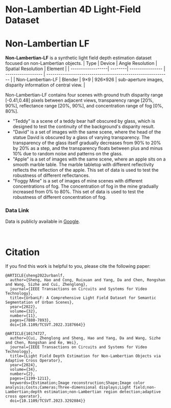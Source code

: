 # Non-Lambertian 4D Light-Field Dataset

# Non-Lambertian LF

**Non-Lambertian-LF** is a synthetic light field depth estimation dataset focused on non-Lambertian objects. 
| Type              | Device  | Angle Resolution | Spatial Resolution | Element                                                      |
| ------------------| --------| ---------------- | ------------------ | ------------------------------------------------------------ |
| Non-Lambertian-LF | Blender | 9×9              | 926×926            | sub-aperture images, disparity information of central view.  |

Non-Lambertian-LF contains four scenes with ground truth disparity range [-0.41,0.48] pixels between adjacent views, transparency range [20%, 90%], reflectance range [20%, 90%], and concentration range of fog [0%, 80%].
<br/>

- "Teddy" is a scene of a teddy bear half obscured by glass, which is designed to test the continuity of the background's disparity result. 
- "David" is a set of images with the same scene, where the head of the statue David is obscured by a glass of varying transparency. The transparency of the glass itself gradually decreases from 90% to 20% by 20% as a step, and the transparency floats between plus and minus 10% due to random noise and patterns on the glass. 
- "Apple" is a set of images with the same scene, where an apple sits on a smooth marble table. The marble tabletop with different reflectivity reflects the reflection of the apple. This set of data is used to test the robustness of different reflectances.
- "Foggy Mine" is a set of images of mine scenes with different concentrations of fog. The concentration of fog in the mine gradually increased from 0% to 80%. This set of data is used to test the robustness of different concentration of fog.

### Data Link
Data is publicly available in [Google](https://drive.google.com/file/d/1TpaFrs_NVAG2biCuhpWm7CXlLO66GCzh/view?usp=drive_link).

<br/>

# Citation

If you find this work is helpful to you, please cite the following paper:

```
@ARTICLE{sheng2022urbanlf,
  author={Sheng, Hao and Cong, Ruixuan and Yang, Da and Chen, Rongshan and Wang, Sizhe and Cui, Zhenglong},
  journal={IEEE Transactions on Circuits and Systems for Video Technology}, 
  title={UrbanLF: A Comprehensive Light Field Dataset for Semantic Segmentation of Urban Scenes}, 
  year={2022},
  volume={32},
  number={11},
  pages={7880-7893},
  doi={10.1109/TCSVT.2022.3187664}}

@ARTICLE{10174727,
  author={Cui, Zhenglong and Sheng, Hao and Yang, Da and Wang, Sizhe and Chen, Rongshan and Ke, Wei},
  journal={IEEE Transactions on Circuits and Systems for Video Technology}, 
  title={Light Field Depth Estimation for Non-Lambertian Objects via Adaptive Cross Operator}, 
  year={2024},
  volume={34},
  number={2},
  pages={1199-1211},
  keywords={Estimation;Image reconstruction;Shape;Image color analysis;Costs;Cameras;Three-dimensional displays;Light field;non-Lambertian;depth estimation;non-Lambertian region detection;adaptive cross operator},
  doi={10.1109/TCSVT.2023.3292884}}
```

<br/>


